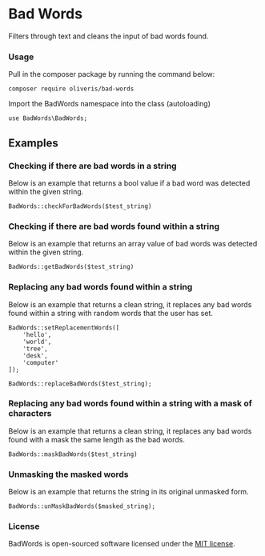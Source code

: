 # Bad Words 
Filters through text and cleans the input of bad words found.

### Usage
<p>Pull in the composer package by running the command below:</p>

```
composer require oliveris/bad-words
```

<p>Import the BadWords namespace into the class (autoloading)</p>

```
use BadWords\BadWords;
```

## Examples

### Checking if there are bad words in a string
<p>Below is an example that returns a bool value if a bad word was detected within the given string.</p>

```
BadWords::checkForBadWords($test_string)
```

### Checking if there are bad words found within a string
<p>Below is an example that returns an array value of bad words was detected within the given string.</p>

```
BadWords::getBadWords($test_string)
```

### Replacing any bad words found within a string
<p>Below is an example that returns a clean string, it replaces any bad words found within a string with random words that the user has set.</p>

```
BadWords::setReplacementWords([
    'hello',
    'world',
    'tree',
    'desk',
    'computer'
]);

BadWords::replaceBadWords($test_string);
```

### Replacing any bad words found within a string with a mask of characters
<p>Below is an example that returns a clean string, it replaces any bad words found with a mask the same length as the bad words.</p>

```
BadWords::maskBadWords($test_string)
```

### Unmasking the masked words
<p>Below is an example that returns the string in its original unmasked form.</p>

```
BadWords::unMaskBadWords($masked_string);
```

### License

BadWords is open-sourced software licensed under the [MIT license](https://opensource.org/licenses/MIT).